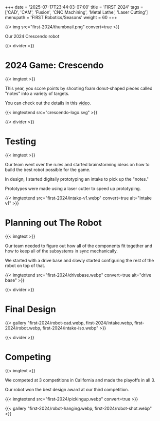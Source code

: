 +++
date = '2025-07-17T23:44:03-07:00'
title = 'FIRST 2024'
tags = ['CAD', 'CAM', 'Fusion', 'CNC Machining', 'Metal Lathe', 'Laser Cutting']
menupath = 'FIRST Robotics/Seasons'
weight = 60
+++

{{< img src="first-2024/thumbnail.png" convert=true >}}

Our 2024 Crescendo robot

{{< divider >}}

# 2024 Game: Crescendo

{{< imgtext >}}

This year, you score points by shooting foam donut-shaped pieces called "notes" into a variety of targets.

You can check out the details in this [video](https://www.youtube.com/watch?v=9keeDyFxzY4).

{{< imgtextend src="crescendo-logo.svg" >}}

{{< divider >}}

# Testing

{{< imgtext >}}

Our team went over the rules and started brainstorming ideas on how to build the best robot possible for the game.

In design, I started digitally prototyping an intake to pick up the "notes."

Prototypes were made using a laser cutter to speed up prototyping.

{{< imgtextend src="first-2024/intake-v1.webp" convert=true alt="intake v1" >}}

# Planning out The Robot

{{< imgtext >}}

Our team needed to figure out how all of the components fit together and how to keep all of the subsystems in sync mechanically.

We started with a drive base and slowly started configuring the rest of the robot on top of that.

{{< imgtextend src="first-2024/drivebase.webp" convert=true alt="drive base" >}}

{{< divider >}}

# Final Design

{{< gallery "first-2024/robot-cad.webp, first-2024/intake.webp, first-2024/robot.webp, first-2024/intake-iso.webp" >}}

{{< divider >}}

# Competing 

{{< imgtext >}}

We competed at 3 competitions in California and made the playoffs in all 3.

Our robot won the best design award at our third competition.

{{< imgtextend src="first-2024/pickingup.webp" convert=true >}}

{{< gallery "first-2024/robot-hanging.webp, first-2024/robot-shot.webp" >}}